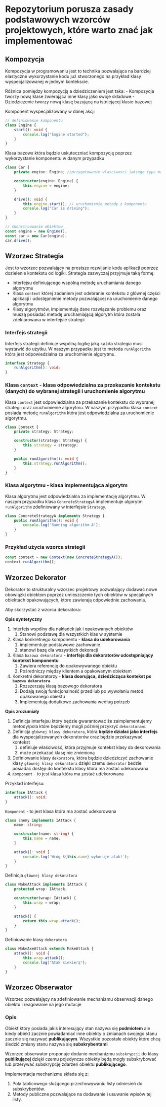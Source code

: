 # Repozytorium porusza zasady podstawowych wzorców projektowych, które warto znać jak implementować

## Kompozycja

Kompozycja w programowaniu jest to technika pozwalająca na bardziej elastyczne wykorzystanie kodu już stworzonego na przykład klasy wyspecjalizowanej w jednym kontekscie.

Różnica pomiędzy kompozycją a dziedziczeniem jest taka:
    - Kompozycja tworzy nową klase zwierająca inne klasy jako swoje składowe
    - Dziedziczenie tworzy nową klasę bazującą na istniejącej klasie bazowej


Komponent wyspecjalizowany w danej akcji
```ts
// definiowanie komponentu
class Engine {
    start(): void {
        console.log("Engine started");
    }
}
```

Klasa bazowa która będzie uskuteczniać kompozycję poprzez wykorzystanie komponentu w danym przypadku
```ts
class Car {
    private engine: Engine; //przygotowanie wlasciwosci jakiego typu ma sie spodziewac, lepiej by bylo wykorzystac interfejs niz typ klasy Engine

    constructor(engine: Engine) {
        this.engine = engine;
    }

    drive(): void {
        this.engine.start(); // uruchomienie metody z komponentu
        console.log("Car is driving");
    }
}

// skonstruowanie obiektow
const engine = new Engine();
const car = new Car(engine);
car.drive();
```

## Wzorzec Strategia

Jest to wzorzec pozwalający na prostsze rozwijanie kodu aplikacji poprzez dozielenie kontekstu od logiki.
Strategia zazwyczaj przyjmuje taką formę:

- Interfejsu definiującego wspólną metodę uruchamiania danego algorytmu
- Klasa `context` której zadaniem jest odebranie kontekstu z głównej części aplikacji i udostępnienie metody pozwalającej na uruchomienie danego algorytmu
- Klasy algorytmów, implementują dane rozwiązanie problemu oraz muszą posiadać metodę uruchamiającą algorytm która została zdeklarowana w interfejsie strategii

### Interfejs strategii

Interfejs strategii definiuje wspólną logikę jaką każda strategia musi wystawić do użytku. W naszym przypadku jest to metoda `runAlgorithm` która jest odpowiedzialna za uruchomienie algorytmu.

```ts
interface Strategy {
    runAlgorithm(): void;
}
```

### Klasa `context` - klasa odpowiedzialna za przekazanie kontekstu (danych) do wybranej strategii i uruchomienie algorytmu

Klasa `context` jest odpowiedzialna za przekazanie kontekstu do wybranej strategii oraz uruchomienie algorytmu. W naszym przypadku klasa `context` posiada metodę `runAlgorithm` która jest odpowiedzialna za uruchomienie algorytmu.

```ts
class Context {
    private strategy: Strategy;

    constructor(strategy: Strategy) {
        this.strategy = strategy;
    }

    public runAlgorithm(): void {
        this.strategy.runAlgorithm();
    }
}
```

### Klasa algorytmu - klasa implementująca algorytm

Klasa algorytmu jest odpowiedzialna za implementację algorytmu. W naszym przypadku klasa `ConcreteStrategyA` implementuje algorytm `runAlgorithm` zdefiniowany w interfejsie `Strategy`.

```ts
class ConcreteStrategyA implements Strategy {
    public runAlgorithm(): void {
        console.log('Running algorithm A');
    }
}
```

### Przykład użycia wzorca strategii

```ts
const context = new Context(new ConcreteStrategyA());
context.runAlgorithm();
```

## Wzorzec Dekorator

Dekorator to strukturalny wzorzec projektowy pozwalający dodawać nowe obowiązki obiektom poprzez umieszczenie tych obiektów w specjalnych obiektach opakowujących, które zawierają odpowiednie zachowania.

Aby skorzystać z wzorca dekoratora:

**Opis syntetyczny**
1. Interfejs wspólny dla nakładek jak i opakowanych obiektów
   1. Stanowi podstawę dla wszystkich klas w systemie
2. Klasa konkretnego komponentu - **klasa do udekorowania**
   1. implementuje podstawowe zachowanie
   2. stanowi bazę dla wszystkich dekoracji
3. Klasa `bazowa dekoratora` - **interfejs dla dekoratorów udostępniający kontekst komponentu**
   1. Zawiera referencję do opakowywanego obiektu
   2. Pośredniczy między klientem a opakowanym obiektem
4. Konkretni dekoratorzy - **klasa doorująca, dziedzicząca kontekst po `bazowa dekoratora`**
   1. Rozszerzają klasą bazowego dekoratora
   2. Dodają swoją funkcjonalność przed lub po wywołaniu metod opakowanego obiektu
   3. Implementują dodatkowe zachowania według potrzeb
   
**Opis zrozumiały**
1. Definicja interfejsu który będzie gwarantować że zaimplementujemy metody/pola które będziemy mogli później przykryć `dekoratorami`
2. Definicja `głównej klasy dekoratora`, która **będzie działać jako interfejs** dla wyspecjalizowanych dekoratorów oraz będzie przekazywać kontekst
   1. definiuje właściwość, która przyjmuje kontekst klasy do dekorowania 
   2. może przekazać klasę nie zmienioną
3. Definiowanie klasy `dekoratora`, która będzie dziedziczyć zachowanie klasy `głównej klasy dekoratora` dzięki czemu `dekorator` bedzie posiadać dostęp do kontekstu klasy która ma zostać udekorowana.
4. `Komponent` - to jest klasa która ma zostać udekorowana

Przykład interfejsu:

```ts
interface IAttack {
    attack(): void;
}
```
 `Komponent` - to jest klasa która ma zostać udekorowana
```ts
class Enemy implements IAttack {
    name: string;

    constructor(name: string) {
        this.name = name;
    }

    attack(): void {
        console.log(`Wróg ${this.name} wykonuje atak!`);
    }
}
```
Definicja `głównej klasy dekoratora`
```ts
class MakeAttack implements IAttack {
    protected wrap: IAttack;

    constructor(wrap: IAttack) {
        this.wrap = wrap;
    }

    attack() {
        return this.wrap.attack();
    }
}
```
Definiowanie klasy `dekoratora`
```ts
class MakeAxeAttack extends MakeAttack {
    attack(): void {
        this.wrap.attack();
        console.log("Atak siekierą");
    }
}
```

## Wzorzec Obserwator

Wzorzec pozwalający na zdefiniowanie mechanizmu obserwacji danego obiektu i reagowanie na jego mutacje

### Opis

Obiekt który posiada jakiś interesujący stan nazywa się **podmiotem** ale kiedy obiekt zacznie powiadamiać inne obiekty o zmianach swojego stanu zacznie się nazywać **publikującym**.
Wszystkie pozostałe obiekty które chcą śledzić zmiany stanu nazywa się **subskrybentami**

Wzorzec obserwator proponuje dodanie mechanizmu `subskrypcji` do klasy **publikującej** dzięki czemu pojedyncze obiekty będą mogły subskrybować lub przerywać subskrypcję zdarzeń obiektu **publikującego**.

Implementacja mechanizmu składa się z:

1. Pola tablicowego służącego przechowywaniu listy odniesień do subskrybentów.
2. Metody publiczne pozwalające na dodawanie i usuwanie wpisów tej listy.
